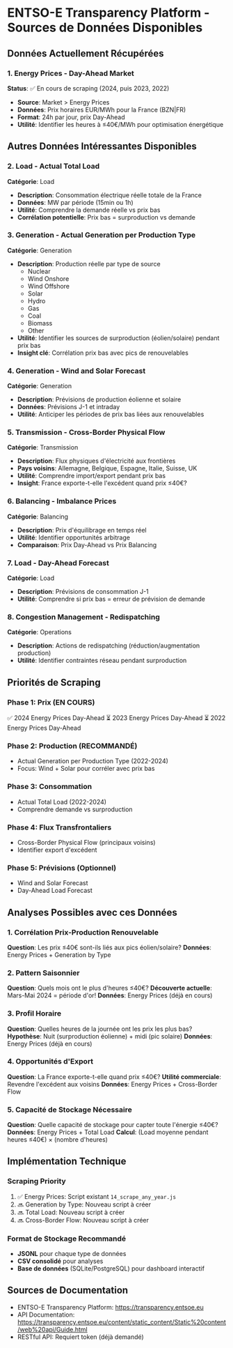 # ENTSO-E Transparency Platform - Sources de Données Disponibles

## Données Actuellement Récupérées

### 1. Energy Prices - Day-Ahead Market
**Status**: ✅ En cours de scraping (2024, puis 2023, 2022)
- **Source**: Market > Energy Prices
- **Données**: Prix horaires EUR/MWh pour la France (BZN|FR)
- **Format**: 24h par jour, prix Day-Ahead
- **Utilité**: Identifier les heures à ≤40€/MWh pour optimisation énergétique

## Autres Données Intéressantes Disponibles

### 2. Load - Actual Total Load
**Catégorie**: Load
- **Description**: Consommation électrique réelle totale de la France
- **Données**: MW par période (15min ou 1h)
- **Utilité**: Comprendre la demande réelle vs prix bas
- **Corrélation potentielle**: Prix bas = surproduction vs demande

### 3. Generation - Actual Generation per Production Type
**Catégorie**: Generation
- **Description**: Production réelle par type de source
  - Nuclear
  - Wind Onshore
  - Wind Offshore
  - Solar
  - Hydro
  - Gas
  - Coal
  - Biomass
  - Other
- **Utilité**: Identifier les sources de surproduction (éolien/solaire) pendant prix bas
- **Insight clé**: Corrélation prix bas avec pics de renouvelables

### 4. Generation - Wind and Solar Forecast
**Catégorie**: Generation
- **Description**: Prévisions de production éolienne et solaire
- **Données**: Prévisions J-1 et intraday
- **Utilité**: Anticiper les périodes de prix bas liées aux renouvelables

### 5. Transmission - Cross-Border Physical Flow
**Catégorie**: Transmission
- **Description**: Flux physiques d'électricité aux frontières
- **Pays voisins**: Allemagne, Belgique, Espagne, Italie, Suisse, UK
- **Utilité**: Comprendre import/export pendant prix bas
- **Insight**: France exporte-t-elle l'excédent quand prix ≤40€?

### 6. Balancing - Imbalance Prices
**Catégorie**: Balancing
- **Description**: Prix d'équilibrage en temps réel
- **Utilité**: Identifier opportunités arbitrage
- **Comparaison**: Prix Day-Ahead vs Prix Balancing

### 7. Load - Day-Ahead Forecast
**Catégorie**: Load
- **Description**: Prévisions de consommation J-1
- **Utilité**: Comprendre si prix bas = erreur de prévision de demande

### 8. Congestion Management - Redispatching
**Catégorie**: Operations
- **Description**: Actions de redispatching (réduction/augmentation production)
- **Utilité**: Identifier contraintes réseau pendant surproduction

## Priorités de Scraping

### Phase 1: Prix (EN COURS)
✅ 2024 Energy Prices Day-Ahead
⏳ 2023 Energy Prices Day-Ahead
⏳ 2022 Energy Prices Day-Ahead

### Phase 2: Production (RECOMMANDÉ)
- Actual Generation per Production Type (2022-2024)
- Focus: Wind + Solar pour corréler avec prix bas

### Phase 3: Consommation
- Actual Total Load (2022-2024)
- Comprendre demande vs surproduction

### Phase 4: Flux Transfrontaliers
- Cross-Border Physical Flow (principaux voisins)
- Identifier export d'excédent

### Phase 5: Prévisions (Optionnel)
- Wind and Solar Forecast
- Day-Ahead Load Forecast

## Analyses Possibles avec ces Données

### 1. Corrélation Prix-Production Renouvelable
**Question**: Les prix ≤40€ sont-ils liés aux pics éolien/solaire?
**Données**: Energy Prices + Generation by Type

### 2. Pattern Saisonnier
**Question**: Quels mois ont le plus d'heures ≤40€?
**Découverte actuelle**: Mars-Mai 2024 = période d'or!
**Données**: Energy Prices (déjà en cours)

### 3. Profil Horaire
**Question**: Quelles heures de la journée ont les prix les plus bas?
**Hypothèse**: Nuit (surproduction éolienne) + midi (pic solaire)
**Données**: Energy Prices (déjà en cours)

### 4. Opportunités d'Export
**Question**: La France exporte-t-elle quand prix ≤40€?
**Utilité commerciale**: Revendre l'excédent aux voisins
**Données**: Energy Prices + Cross-Border Flow

### 5. Capacité de Stockage Nécessaire
**Question**: Quelle capacité de stockage pour capter toute l'énergie ≤40€?
**Données**: Energy Prices + Total Load
**Calcul**: (Load moyenne pendant heures ≤40€) × (nombre d'heures)

## Implémentation Technique

### Scraping Priority
1. ✅ Energy Prices: Script existant `14_scrape_any_year.js`
2. 🔜 Generation by Type: Nouveau script à créer
3. 🔜 Total Load: Nouveau script à créer
4. 🔜 Cross-Border Flow: Nouveau script à créer

### Format de Stockage Recommandé
- **JSONL** pour chaque type de données
- **CSV consolidé** pour analyses
- **Base de données** (SQLite/PostgreSQL) pour dashboard interactif

## Sources de Documentation
- ENTSO-E Transparency Platform: https://transparency.entsoe.eu
- API Documentation: https://transparency.entsoe.eu/content/static_content/Static%20content/web%20api/Guide.html
- RESTful API: Requiert token (déjà demandé)
